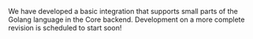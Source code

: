 We have developed а basic integration that supports small parts of the Golang language in the Core backend. 
Development on a more complete revision is scheduled to start soon!